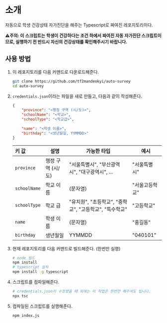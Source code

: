 # 소개

자동으로 학생 건강상태 자가진단을 해주는 Typescript로 짜여진 레포지토리이다.

⚠️**주의: 이 스크립트는 학생이 건강하다는 조건 하에서 짜여진 자동 자가진단 스크립트이므로, 실행하기 전 반드시 자신의 건강상태를 확인해주시기 바랍니다.**



## 사용 방법

1. 이 레포지토리를 다음 커맨드로 다운로드해준다.

   ```bash
   git clone https://github.com/tf2mandeokyi/auto-survey
   cd auto-survey
   ```

2. `credentials.json`이라는 파일을 새로 만들고, 다음과 같이 작성해준다.

   ```json
   {
       "province": "<행정 구역 (시/도)>",
       "schoolName": "<학교>",
       "schoolType": "<학교급>",
       
       "name": "<학생 이름>",
       "birthday": "<생년월일, YYMMDD>"
   }
   ```

   | 키 값        | 설명              | 가능한 타입                                            | 예시           |
   | :----------- | ----------------- | ------------------------------------------------------ | -------------- |
   | `province`   | 행정 구역 (시/도) | "서울특별시", "부산광역시", "대구광역시", ...          | "서울특별시"   |
   | `schoolName` | 학교 이름         | (문자열)                                               | "서울고등학교" |
   | `schoolType` | 학교 급           | "유치원", "초등학교", "중학교", "고등학교", "특수학교" | "고등학교"     |
   | `name`       | 학생 이름         | (문자열)                                               | "홍길동"       |
   | `birthday`   | 생년월일          | YYMMDD                                                 | "040101"       |

   

3. 현재 레포지토리를 다음 커맨드로 빌드해준다. (한번만 실행)

   ```bash
   # node 빌드
   npm install
   # typescript 설치
   npm install -g typescript
   ```

4. 스크립트를 컴파일해준다.

   ```bash
   # credentials.json이 수정됐을 때 외에는 이 작업은 한번만 해주셔도 됩니다.
   npx tsc
   ```

5. 컴파일된 스크립트를 실행해준다.

   ```
   npm index.js
   ```

   
